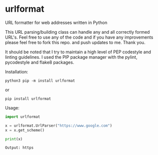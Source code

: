 # urlformat
URL formatter for web addresses written in Python

This URL parsing/building class can handle any and all correctly formed URL's. Feel free to use any of the code and if you have any improvements please feel free to fork this repo. and push updates to me. Thank you.

It should be noted that I try to maintain a high level of PEP codestyle and linting guidelines. I used the PIP package manager with the pylint, pycodestyle and flake8 packages.

Installation:
```console
python3 pip -m install urlformat
```
or
```console
pip install urlformat
```

Usage:
```python
import urlformat

x = urlformat.UrlParser("https://www.google.com")
x = x.get_scheme()

print(x)

Output: https
```
